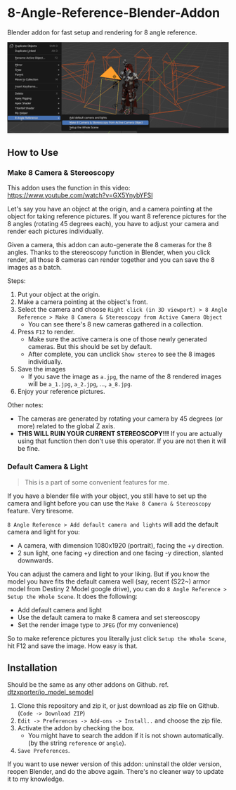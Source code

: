 # 8-Angle-Reference-Blender-Addon

Blender addon for fast setup and rendering for 8 angle reference.

![](./images/sample.png)

## How to Use

### Make 8 Camera & Stereoscopy

This addon uses the function in this video: https://www.youtube.com/watch?v=GX5YnybYFSI

Let's say you have an object at the origin, and a camera pointing at the object for taking reference pictures. If you want 8 reference pictures for the 8 angles (rotating 45 degrees each), you have to adjust your camera and render each pictures individually.

Given a camera, this addon can auto-generate the 8 cameras for the 8 angles. Thanks to the stereoscopy function in Blender, when you click render, all those 8 cameras can render together and you can save the 8 images as a batch.

Steps:

1. Put your object at the origin.
2. Make a camera pointing at the object's front.
3. Select the camera and choose `Right click (in 3D viewport) > 8 Angle Reference > Make 8 Camera & Stereoscopy from Active Camera Object`
    + You can see there's 8 new cameras gathered in a collection.
4. Press `F12` to render.
    + Make sure the active camera is one of those newly generated cameras. But this should be set by default.
    + After complete, you can unclick `Show stereo` to see the 8 images individually.
5. Save the images
    + If you save the image as `a.jpg`, the name of the 8 rendered images will be `a_1.jpg`, `a_2.jpg`, ..., `a_8.jpg`.
6. Enjoy your reference pictures.

Other notes:

- The cameras are generated by rotating your camera by 45 degrees (or more) related to the global Z axis.
- **THIS WILL RUIN YOUR CURRENT STEREOSCOPY!!!** If you are actually using that function then don't use this operator. If you are not then it will be fine.

### Default Camera & Light

> This is a part of some convenient features for me.

If you have a blender file with your object, you still have to set up the camera and light before you can use the `Make 8 Camera & Stereoscopy` feature. Very tiresome.

`8 Angle Reference > Add default camera and lights` will add the default camera and light for you:

- A camera, with dimension 1080x1920 (portrait), facing the +y direction.
- 2 sun light, one facing +y direction and one facing -y direction, slanted downwards.

You can adjust the camera and light to your liking. But if you know the model you have fits the default camera well (say, recent (S22~) armor model from Destiny 2 Model google drive), you can do `8 Angle Reference > Setup the Whole Scene`. It does the following:

- Add default camera and light
- Use the default camera to make 8 camera and set stereoscopy
- Set the render image type to `JPEG` (for my convenience)

So to make reference pictures you literally just click `Setup the Whole Scene`, hit F12 and save the image. How easy is that.

## Installation
Should be the same as any other addons on Github. ref. [dtzxporter/io_model_semodel](https://github.com/dtzxporter/io_model_semodel)

1. Clone this repository and zip it, or just download as zip file on Github. (`Code -> Download ZIP`)
2. `Edit -> Preferences -> Add-ons -> Install..` and choose the zip file.
3. Activate the addon by checking the box. 
   + You might have to search the addon if it is not shown automatically. (by the string `reference` or `angle`).
4. `Save Preferences`.

If you want to use newer version of this addon: uninstall the older version, reopen Blender, and do the above again. There's no cleaner way to update it to my knowledge.